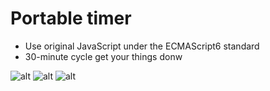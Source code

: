 # Portable timer
- Use original JavaScript under the ECMAScript6 standard
- 30-minute cycle get your things donw

![alt](https://github.com/fanmin2019/portable_timer/blob/master/timer.png)
![alt](https://github.com/fanmin2019/portable_timer/blob/master/timer-on.png)
![alt](https://github.com/fanmin2019/portable_timer/blob/master/stopwatch.png)
